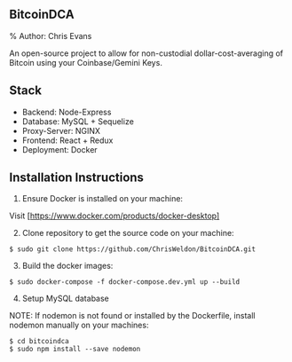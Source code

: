 ## BitcoinDCA
% Author: Chris Evans

An open-source project to allow for non-custodial dollar-cost-averaging of Bitcoin using your Coinbase/Gemini Keys.

## Stack
 - Backend: Node-Express
 - Database: MySQL + Sequelize
 - Proxy-Server: NGINX
 - Frontend: React + Redux
 - Deployment: Docker

## Installation Instructions

1. Ensure Docker is installed on your machine:

Visit [https://www.docker.com/products/docker-desktop]

2. Clone repository to get the source code on your machine:

`$ sudo git clone https://github.com/ChrisWeldon/BitcoinDCA.git`

3. Build the docker images:

`$ sudo docker-compose -f docker-compose.dev.yml up --build`

4. Setup MySQL database


NOTE: If nodemon is not found or installed by the Dockerfile, install nodemon manually on your machines:
```
$ cd bitcoindca
$ sudo npm install --save nodemon
```
